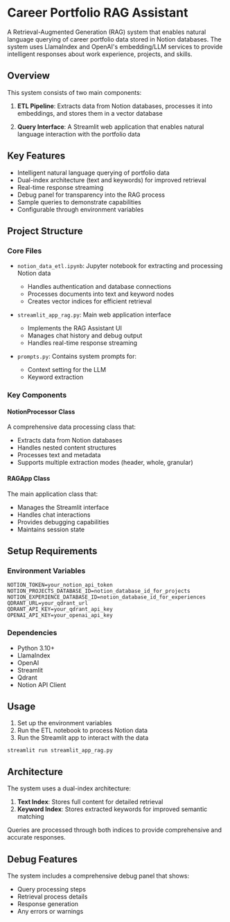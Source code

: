 
# Career Portfolio RAG Assistant

A Retrieval-Augmented Generation (RAG) system that enables natural language querying of career portfolio data stored in Notion databases. The system uses LlamaIndex and OpenAI's embedding/LLM services to provide intelligent responses about work experience, projects, and skills.

## Overview

This system consists of two main components:

1. **ETL Pipeline**: Extracts data from Notion databases, processes it into embeddings, and stores them in a vector database

2. **Query Interface**: A Streamlit web application that enables natural language interaction with the portfolio data

## Key Features
- Intelligent natural language querying of portfolio data
- Dual-index architecture (text and keywords) for improved retrieval
- Real-time response streaming
- Debug panel for transparency into the RAG process
- Sample queries to demonstrate capabilities
- Configurable through environment variables


## Project Structure
### Core Files

- `notion_data_etl.ipynb`: Jupyter notebook for extracting and processing Notion data
  - Handles authentication and database connections
  - Processes documents into text and keyword nodes
  - Creates vector indices for efficient retrieval


- `streamlit_app_rag.py`: Main web application interface
  - Implements the RAG Assistant UI
  - Manages chat history and debug output
  - Handles real-time response streaming


- `prompts.py`: Contains system prompts for:
  - Context setting for the LLM
  - Keyword extraction
  
  
### Key Components
#### NotionProcessor Class

A comprehensive data processing class that:

- Extracts data from Notion databases
- Handles nested content structures
- Processes text and metadata
- Supports multiple extraction modes (header, whole, granular)


#### RAGApp Class

The main application class that:

- Manages the Streamlit interface
- Handles chat interactions
- Provides debugging capabilities
- Maintains session state

## Setup Requirements

### Environment Variables
```
NOTION_TOKEN=your_notion_api_token
NOTION_PROJECTS_DATABASE_ID=notion_database_id_for_projects
NOTION_EXPERIENCE_DATABASE_ID=notion_database_id_for_experiences
QDRANT_URL=your_qdrant_url
QDRANT_API_KEY=your_qdrant_api_key
OPENAI_API_KEY=your_openai_api_key
```

### Dependencies

- Python 3.10+
- LlamaIndex
- OpenAI
- Streamlit
- Qdrant
- Notion API Client


## Usage

1. Set up the environment variables
2. Run the ETL notebook to process Notion data
3. Run the Streamlit app to interact with the data

```
streamlit run streamlit_app_rag.py
``` 

## Architecture
The system uses a dual-index architecture:

1. **Text Index**: Stores full content for detailed retrieval
2. **Keyword Index**: Stores extracted keywords for improved semantic matching

Queries are processed through both indices to provide comprehensive and accurate responses.


## Debug Features
The system includes a comprehensive debug panel that shows:
- Query processing steps
- Retrieval process details
- Response generation
- Any errors or warnings
